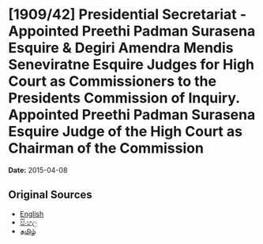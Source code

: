 # [1909/42] Presidential Secretariat - Appointed Preethi Padman Surasena Esquire & Degiri Amendra Mendis Seneviratne Esquire Judges for High Court as Commissioners to the Presidents Commission of Inquiry. Appointed Preethi Padman Surasena Esquire Judge of the High Court as Chairman of the Commission

**Date:** 2015-04-08

## Original Sources

- [English](https://documents.gov.lk/view/extra-gazettes/2015/4/1909-42_E.pdf)
- [සිංහල](https://documents.gov.lk/view/extra-gazettes/2015/4/1909-42_S.pdf)
- [தமிழ்](https://documents.gov.lk/view/extra-gazettes/2015/4/1909-42_T.pdf)
